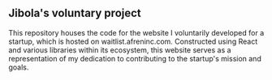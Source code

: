 ## Jibola's voluntary project
This repository houses the code for the website I voluntarily developed for a startup, which is hosted on waitlist.afreninc.com. Constructed using React and various libraries within its ecosystem, this website serves as a representation of my dedication to contributing to the startup's mission and goals.
